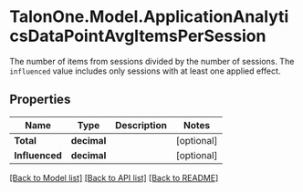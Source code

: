 # TalonOne.Model.ApplicationAnalyticsDataPointAvgItemsPerSession
The number of items from sessions divided by the number of sessions. The `influenced` value includes only sessions with at least one applied effect.
## Properties

Name | Type | Description | Notes
------------ | ------------- | ------------- | -------------
**Total** | **decimal** |  | [optional] 
**Influenced** | **decimal** |  | [optional] 

[[Back to Model list]](../README.md#documentation-for-models) [[Back to API list]](../README.md#documentation-for-api-endpoints) [[Back to README]](../README.md)

